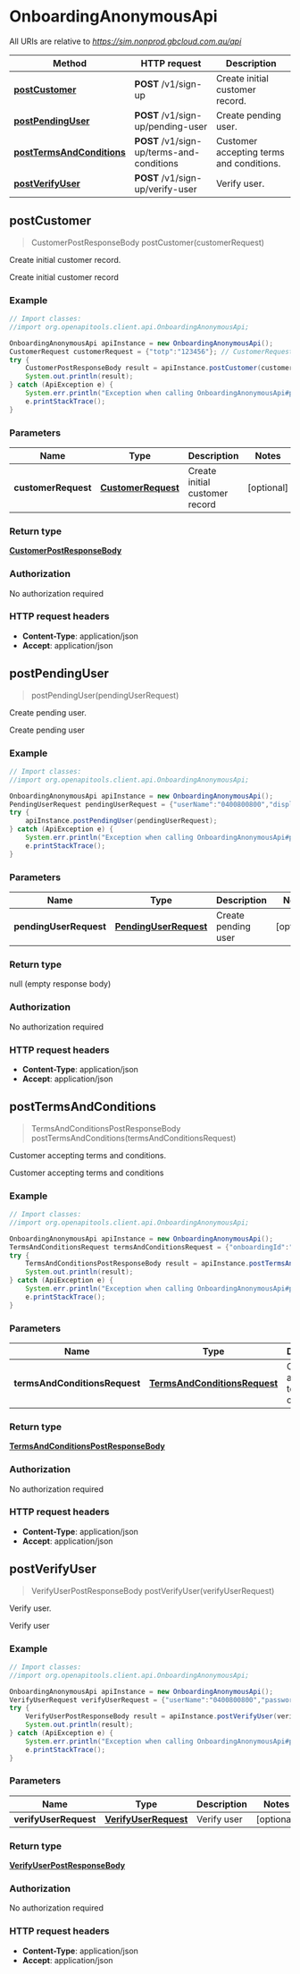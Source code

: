 # OnboardingAnonymousApi

All URIs are relative to *https://sim.nonprod.gbcloud.com.au/api*

Method | HTTP request | Description
------------- | ------------- | -------------
[**postCustomer**](OnboardingAnonymousApi.md#postCustomer) | **POST** /v1/sign-up | Create initial customer record.
[**postPendingUser**](OnboardingAnonymousApi.md#postPendingUser) | **POST** /v1/sign-up/pending-user | Create pending user.
[**postTermsAndConditions**](OnboardingAnonymousApi.md#postTermsAndConditions) | **POST** /v1/sign-up/terms-and-conditions | Customer accepting terms and conditions.
[**postVerifyUser**](OnboardingAnonymousApi.md#postVerifyUser) | **POST** /v1/sign-up/verify-user | Verify user.



## postCustomer

> CustomerPostResponseBody postCustomer(customerRequest)

Create initial customer record.

Create initial customer record

### Example

```java
// Import classes:
//import org.openapitools.client.api.OnboardingAnonymousApi;

OnboardingAnonymousApi apiInstance = new OnboardingAnonymousApi();
CustomerRequest customerRequest = {"totp":"123456"}; // CustomerRequest | Create initial customer record
try {
    CustomerPostResponseBody result = apiInstance.postCustomer(customerRequest);
    System.out.println(result);
} catch (ApiException e) {
    System.err.println("Exception when calling OnboardingAnonymousApi#postCustomer");
    e.printStackTrace();
}
```

### Parameters


Name | Type | Description  | Notes
------------- | ------------- | ------------- | -------------
 **customerRequest** | [**CustomerRequest**](CustomerRequest.md)| Create initial customer record | [optional]

### Return type

[**CustomerPostResponseBody**](CustomerPostResponseBody.md)

### Authorization

No authorization required

### HTTP request headers

- **Content-Type**: application/json
- **Accept**: application/json


## postPendingUser

> postPendingUser(pendingUserRequest)

Create pending user.

Create pending user

### Example

```java
// Import classes:
//import org.openapitools.client.api.OnboardingAnonymousApi;

OnboardingAnonymousApi apiInstance = new OnboardingAnonymousApi();
PendingUserRequest pendingUserRequest = {"userName":"0400800800","displayName":"Jane","onboardingId":"a5b0fe7d-c4dd-40a7-bd80-dfc7869327e1"}; // PendingUserRequest | Create pending user
try {
    apiInstance.postPendingUser(pendingUserRequest);
} catch (ApiException e) {
    System.err.println("Exception when calling OnboardingAnonymousApi#postPendingUser");
    e.printStackTrace();
}
```

### Parameters


Name | Type | Description  | Notes
------------- | ------------- | ------------- | -------------
 **pendingUserRequest** | [**PendingUserRequest**](PendingUserRequest.md)| Create pending user | [optional]

### Return type

null (empty response body)

### Authorization

No authorization required

### HTTP request headers

- **Content-Type**: application/json
- **Accept**: application/json


## postTermsAndConditions

> TermsAndConditionsPostResponseBody postTermsAndConditions(termsAndConditionsRequest)

Customer accepting terms and conditions.

Customer accepting terms and conditions

### Example

```java
// Import classes:
//import org.openapitools.client.api.OnboardingAnonymousApi;

OnboardingAnonymousApi apiInstance = new OnboardingAnonymousApi();
TermsAndConditionsRequest termsAndConditionsRequest = {"onboardingId":"a5b0fe7d-c4dd-40a7-bd80-dfc7869327e1"}; // TermsAndConditionsRequest | Customer accepting terms and conditions
try {
    TermsAndConditionsPostResponseBody result = apiInstance.postTermsAndConditions(termsAndConditionsRequest);
    System.out.println(result);
} catch (ApiException e) {
    System.err.println("Exception when calling OnboardingAnonymousApi#postTermsAndConditions");
    e.printStackTrace();
}
```

### Parameters


Name | Type | Description  | Notes
------------- | ------------- | ------------- | -------------
 **termsAndConditionsRequest** | [**TermsAndConditionsRequest**](TermsAndConditionsRequest.md)| Customer accepting terms and conditions | [optional]

### Return type

[**TermsAndConditionsPostResponseBody**](TermsAndConditionsPostResponseBody.md)

### Authorization

No authorization required

### HTTP request headers

- **Content-Type**: application/json
- **Accept**: application/json


## postVerifyUser

> VerifyUserPostResponseBody postVerifyUser(verifyUserRequest)

Verify user.

Verify user

### Example

```java
// Import classes:
//import org.openapitools.client.api.OnboardingAnonymousApi;

OnboardingAnonymousApi apiInstance = new OnboardingAnonymousApi();
VerifyUserRequest verifyUserRequest = {"userName":"0400800800","password":"blah","onboardingId":"a5b0fe7d-c4dd-40a7-bd80-dfc7869327e1","otp":"123456"}; // VerifyUserRequest | Verify user
try {
    VerifyUserPostResponseBody result = apiInstance.postVerifyUser(verifyUserRequest);
    System.out.println(result);
} catch (ApiException e) {
    System.err.println("Exception when calling OnboardingAnonymousApi#postVerifyUser");
    e.printStackTrace();
}
```

### Parameters


Name | Type | Description  | Notes
------------- | ------------- | ------------- | -------------
 **verifyUserRequest** | [**VerifyUserRequest**](VerifyUserRequest.md)| Verify user | [optional]

### Return type

[**VerifyUserPostResponseBody**](VerifyUserPostResponseBody.md)

### Authorization

No authorization required

### HTTP request headers

- **Content-Type**: application/json
- **Accept**: application/json


